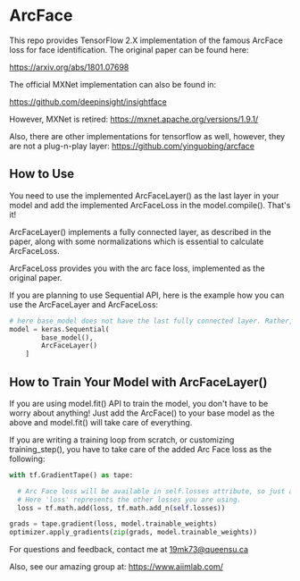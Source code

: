 # ArcFace
This repo provides TensorFlow 2.X implementation of the famous ArcFace loss for face identification. The original paper can be found here:

https://arxiv.org/abs/1801.07698

The official MXNet implementation can also be found in: 

https://github.com/deepinsight/insightface

However, MXNet is retired: 
https://mxnet.apache.org/versions/1.9.1/

Also, there are other implementations for tensorflow as well, however, they are not a plug-n-play layer:
https://github.com/yinguobing/arcface


## How to Use
You need to use the implemented ArcFaceLayer() as the last layer in your model and add the implemented ArcFaceLoss in the
model.compile(). That's it! 

ArcFaceLayer() implements a fully connected layer, as described in the paper, along with some normalizations which is essential to calculate ArcFaceLoss.

ArcFaceLoss provides you with the arc face loss, implemented as the original paper.

If you are planning to use Sequential API, here is the example how you can use the ArcFaceLayer and ArcFaceLoss:

```python
# here base_model does not have the last fully connected layer. Rather, ArcFaceLayer acts as a fully connected layer.
model = keras.Sequential(
        base_model(),
        ArcFaceLayer()
    ]
```

## How to Train Your Model with ArcFaceLayer()
If you are using model.fit() API to train the model, you don't have to be worry about anything! Just add the ArcFace() to your base model as the above and model.fit() will take care of everything.

If you are writing a training loop from scratch, or customizing training_step(), you have to take care of the added Arc Face loss as the following:

```python
with tf.GradientTape() as tape:

  # Arc Face loss will be available in self.losses attribute, so just add it to other losses you are employing!
  # Here 'loss' represents the other losses you are using.
  loss = tf.math.add(loss, tf.math.add_n(self.losses))

grads = tape.gradient(loss, model.trainable_weights)
optimizer.apply_gradients(zip(grads, model.trainable_weights))
```


For questions and feedback, contact me at 19mk73@queensu.ca

Also, see our amazing group at: https://www.aiimlab.com/